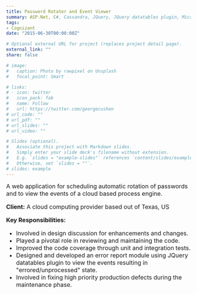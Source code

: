 ```yaml
---
title: Password Rotater and Event Viewer
summary: ASP.Net, C#, Cassandra, JQuery, JQuery datatables plugin, Microsoft IIS
tags:
- Cognizant
date: "2015-06-30T00:00:00Z"

# Optional external URL for project (replaces project detail page).
external_link: ""
share: false

# image:
#   caption: Photo by rawpixel on Unsplash
#   focal_point: Smart

# links:
# - icon: twitter
#   icon_pack: fab
#   name: Follow
#   url: https://twitter.com/georgecushen
# url_code: ""
# url_pdf: ""
# url_slides: ""
# url_video: ""

# Slides (optional).
#   Associate this project with Markdown slides.
#   Simply enter your slide deck's filename without extension.
#   E.g. `slides = "example-slides"` references `content/slides/example-slides.md`.
#   Otherwise, set `slides = ""`.
# slides: example
---
```


<div style="font-size: 1rem !important;">
A web application for scheduling automatic rotation of passwords and to view the events of a cloud based process engine.

**Client:** A cloud computing provider based out of Texas, US

**Key Responsibilities:**

- Involved in design discussion for enhancements and changes.
- Played a pivotal role in reviewing and maintaining the code.
- Improved the code coverage through unit and integration tests.
- Designed and developed an error report module using JQuery datatables plugin to view the events resulting in "errored/unprocessed" state.
- Involved in fixing high priority production defects during the maintenance phase.
</div>
